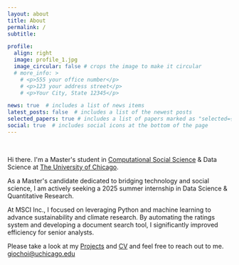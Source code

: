 ```yaml
---
layout: about
title: About
permalink: /
subtitle: 

profile:
  align: right
  image: profile_1.jpg
  image_circular: false # crops the image to make it circular
  # more_info: >
    # <p>555 your office number</p>
    # <p>123 your address street</p>
    # <p>Your City, State 12345</p>

news: true  # includes a list of news items
latest_posts: false  # includes a list of the newest posts
selected_papers: true # includes a list of papers marked as "selected={true}"
social: true  # includes social icons at the bottom of the page
---
```

<br>


Hi there. I'm a Master's student in [Computational Social Science](https://macss.uchicago.edu) & Data Science at [The University of Chicago](https://www.uchicago.edu). 

As a Master's candidate dedicated to bridging technology and social science, I am actively seeking a 2025 summer internship in Data Science & Quantitative Research.

At MSCI Inc., I focused on leveraging Python and machine learning to advance sustainability and climate research. By automating the ratings system and developing a document search tool, I significantly improved efficiency for senior analysts. 

Please take a look at my [Projects](/publications/) and [CV](/cv/) and feel free to reach out to me. [giochoi@uchicago.edu](mailto:giochoi@uchicago.edu) 


